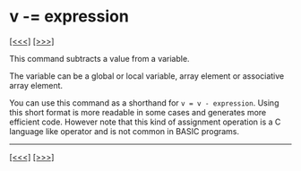 # v -= expression

[\[\<\<\<\]](ug_25.119.md) [\[\>\>\>\]](ug_25.121.md)

This command subtracts a value from a variable.

The variable can be a global or local variable, array element or
associative array element.

You can use this command as a shorthand for `v = v - expression`. Using
this short format is more readable in some cases and generates more
efficient code. However note that this kind of assignment operation is a
C language like operator and is not common in BASIC programs.

-----

[\[\<\<\<\]](ug_25.119.md) [\[\>\>\>\]](ug_25.121.md)
